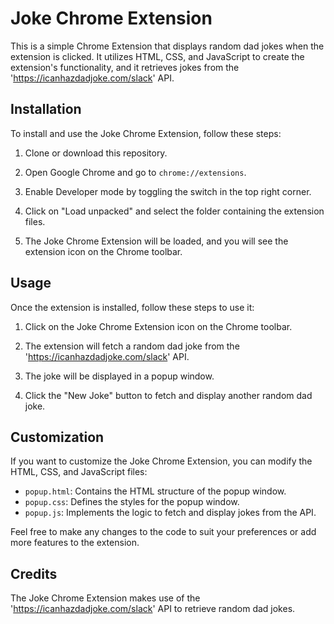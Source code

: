 # Joke Chrome Extension

This is a simple Chrome Extension that displays random dad jokes when the extension is clicked. It utilizes HTML, CSS, and JavaScript to create the extension's functionality, and it retrieves jokes from the 'https://icanhazdadjoke.com/slack' API.

## Installation

To install and use the Joke Chrome Extension, follow these steps:

1. Clone or download this repository.

2. Open Google Chrome and go to `chrome://extensions`.

3. Enable Developer mode by toggling the switch in the top right corner.

4. Click on "Load unpacked" and select the folder containing the extension files.

5. The Joke Chrome Extension will be loaded, and you will see the extension icon on the Chrome toolbar.

## Usage

Once the extension is installed, follow these steps to use it:

1. Click on the Joke Chrome Extension icon on the Chrome toolbar.

2. The extension will fetch a random dad joke from the 'https://icanhazdadjoke.com/slack' API.

3. The joke will be displayed in a popup window.

4. Click the "New Joke" button to fetch and display another random dad joke.

## Customization

If you want to customize the Joke Chrome Extension, you can modify the HTML, CSS, and JavaScript files:

- `popup.html`: Contains the HTML structure of the popup window.
- `popup.css`: Defines the styles for the popup window.
- `popup.js`: Implements the logic to fetch and display jokes from the API.

Feel free to make any changes to the code to suit your preferences or add more features to the extension.

## Credits

The Joke Chrome Extension makes use of the 'https://icanhazdadjoke.com/slack' API to retrieve random dad jokes.

